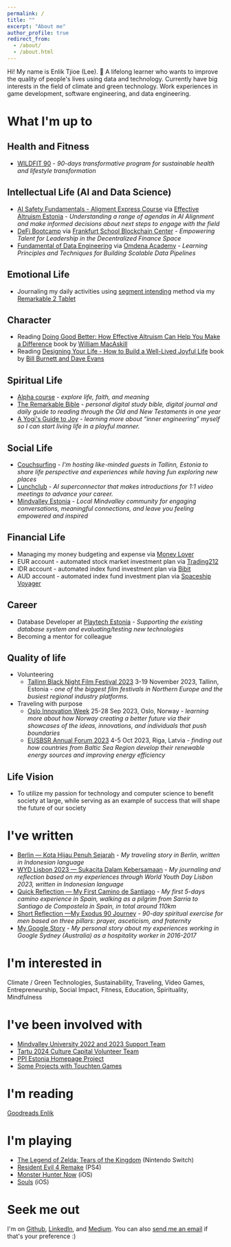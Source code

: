 ```yaml
---
permalink: /
title: ""
excerpt: "About me"
author_profile: true
redirect_from: 
  - /about/
  - /about.html
---
```


Hi! My name is Enlik Tjioe (Lee). 👋
A lifelong learner who wants to improve the quality of people's lives using data and technology. Currently have big interests in the field of climate and green technology. Work experiences in game development, software engineering, and data engineering.

# What I'm up to

## Health and Fitness

- [WILDFIT 90](https://getwildfit.com/get-started/) - *90-days transformative program for sustainable health and lifestyle transformation*

## Intellectual Life (AI and Data Science)

- [AI Safety Fundamentals - Aligment Express Course](https://course.aisafetyfundamentals.com/alignment) via [Effective Altruism Estonia](https://www.efektiivnealtruism.org/about) -  *Understanding a range of agendas in AI Alignment and make informed decisions about next steps to engage with the field*
- [DeFi Bootcamp](https://web3-talents.io/defi-talents) via [Frankfurt School Blockchain Center](https://www.frankfurt-school.de/home/research/centres/blockchain) - *Empowering Talent for Leadership in the Decentralized Finance Space*
- [Fundamental of Data Engineering](https://omdena.com/course/fundamentals-of-data-engineering-principles-and-techniques-for-building-scalable-data-pipelines/) via [Omdena Academy](https://omdena.com/omdena-academy/) - *Learning Principles and Techniques for Building Scalable Data Pipelines*

## Emotional Life

- Journaling my daily activities using [segment intending](https://www.effortlesssuperhuman.com.au/the-law-of-segment-intending/) method via my [Remarkable 2 Tablet](https://remarkable.com/store/remarkable-2)

## Character

- Reading [Doing Good Better: How Effective Altruism Can Help You Make a Difference](https://www.goodreads.com/author/show/9761990.William_MacAskill) book by [William MacAskill](https://www.williammacaskill.com/)
- Reading [Designing Your Life - How to Build a Well-Lived Joyful Life](https://www.goodreads.com/book/show/61130244-designing-your-life---how-to-build-a-well-lived-joyful-life) book by [Bill Burnett and Dave Evans](https://designingyour.life/about/)

## Spiritual Life

- [Alpha course](https://www.focuschurch.ee/alpha) - *explore life, faith, and meaning*
- [The Remarkable Bible](https://remarkablebible.com/) - *personal digital study bible, digital journal and daily guide to reading through the Old and New Testaments in one year*
- [A Yogi's Guide to Joy](https://www.mindvalley.com/sadhguru) - *learning more about “inner engineering” myself so I can start living life in a playful manner.*

## Social Life

- [Couchsurfing](https://www.couchsurfing.com/people/enlik) - *I'm hosting like-minded guests in Tallinn, Estonia to share life perspective and experiences while having fun exploring new places*
- [Lunchclub](https://lunchclub.com/) - *AI superconnector that makes introductions for 1:1 video meetings to advance your career.*
- [Mindvalley Estonia](https://meetup.mindvalley.com/estonia/) - *Local Mindvalley community for engaging conversations, meaningful connections, and leave you feeling empowered and inspired*

## Financial Life

- Managing my money budgeting and expense via [Money Lover](https://moneylover.me/)
- EUR account - automated stock market investment plan via [Trading212](https://www.trading212.com/)
- IDR account - automated index fund investment plan via [Bibit](https://bibit.id/)
- AUD account - automated index fund investment plan via [Spaceship Voyager](https://www.spaceship.com.au/)

## Career

- Database Developer at [Playtech Estonia](https://playtech.ee/) - *Supporting the existing database system and evaluating/testing new technologies*
- Becoming a mentor for colleague

## Quality of life

- Volunteering
  - [Tallinn Black Night Film Festival 2023](https://poff.ee/en/) 3-19 November 2023, Tallinn, Estonia - *one of the biggest film festivals in Northern Europe and the busiest regional industry platforms.*
- Traveling with purpose
  - [Oslo Innovation Week](https://oiw.no/) 25-28 Sep 2023, Oslo, Norway - *learning more about how Norway creating a better future via their showcases of the ideas, innovations, and individuals that push boundaries*
  - [EUSBSR Annual Forum 2023](https://events.eusbsr.eu/annualforum2023) 4-5 Oct 2023, Riga, Latvia - *finding out how countries from Baltic Sea Region develop their renewable energy sources and improving energy efficiency*


## Life Vision

- To utilize my passion for technology and computer science to benefit society at large, while serving as an example of success that will shape the future of our society

# I've written

- [Berlin — Kota Hijau Penuh Sejarah](https://enliktjioe.medium.com/berlin-kota-hijau-penuh-sejarah-23d608a7dd83) - *My traveling story in Berlin, written in Indonesian language* 
- [WYD Lisbon 2023 — Sukacita Dalam Kebersamaan](https://enliktjioe.medium.com/wyd-lisbon-2023-sukacita-dalam-kebersamaan-b3e4fb0bc3ed) - *My journaling and reflection based on my experiences through World Youth Day Lisbon 2023, written in Indonesian language*
- [Quick Reflection — My First Camino de Santiago](https://enliktjioe.medium.com/quick-reflection-my-first-camino-de-santiago-3587e8978109) - *My first 5-days camino experience in Spain, walking as a pilgrim from Sarria to Santiago de Compostela in Spain, in total around 110km*
- [Short Reflection —My Exodus 90 Journey](https://enliktjioe.medium.com/short-reflection-my-exodus-90-journey-18ce3a840abe) - *90-day spiritual exercise for men based on three pillars: prayer, asceticism, and fraternity*
- [My Google Story](https://enliktjioe.wordpress.com/2017/05/26/my-google-story/) - *My personal story about my experiences working in Google Sydney (Australia) as a hospitality worker in 2016-2017*

# I'm interested in

Climate / Green Technologies, Sustainability, Traveling, Video Games, Entrepreneurship, Social Impact, Fitness, Education, Spirituality, Mindfulness

# I've been involved with

- [Mindvalley University 2022 and 2023 Support Team](https://www.mindvalley.com/u)
- [Tartu 2024 Culture Capital Volunteer Team](https://tartu2024.ee/volunteers)
- [PPI Estonia Homepage Project](http://estonia.ppi.id/)
- [Some Projects with Touchten Games](https://enlikstefanus.wixsite.com/enliktjioe)

# I'm reading

[Goodreads Enlik](https://goodreads.com/enlik)

# I'm playing

- [The Legend of Zelda: Tears of the Kingdom](https://zelda.nintendo.com/tears-of-the-kingdom/) (Nintendo Switch)
- [Resident Evil 4 Remake](https://www.residentevil.com/re4/) (PS4)
- [Monster Hunter Now](https://monsterhunternow.com/en) (iOS)
- [Souls](https://apps.apple.com/au/app/souls/id6448900613) (iOS)

# Seek me out

I'm on [Github](https://github.com/enliktjioe), [LinkedIn](https://www.linkedin.com/in/enlik/), and [Medium](https://medium.com/@enliktjioe). You can also [send me an email](mailto:enlik.estonia@gmail.com) if that's your preference :)